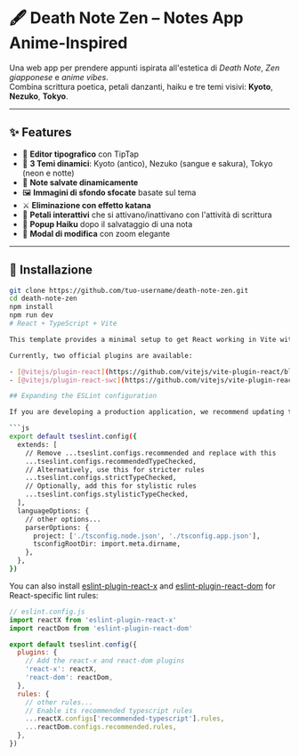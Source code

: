 # 🖋️ Death Note Zen – Notes App Anime-Inspired

Una web app per prendere appunti ispirata all'estetica di *Death Note*, *Zen giapponese* e *anime vibes*.  
Combina scrittura poetica, petali danzanti, haiku e tre temi visivi: **Kyoto**, **Nezuko**, **Tokyo**.



---

## ✨ Features

- 📜 **Editor tipografico** con TipTap
- 🐉 **3 Temi dinamici**: Kyoto (antico), Nezuko (sangue e sakura), Tokyo (neon e notte)
- 🧠 **Note salvate dinamicamente**
- 🖼️ **Immagini di sfondo sfocate** basate sul tema
- ⚔️ **Eliminazione con effetto katana**
- 🌸 **Petali interattivi** che si attivano/inattivano con l'attività di scrittura
- 🎏 **Popup Haiku** dopo il salvataggio di una nota
- 🧾 **Modal di modifica** con zoom elegante

---

## 🚀 Installazione

```bash
git clone https://github.com/tuo-username/death-note-zen.git
cd death-note-zen
npm install
npm run dev
# React + TypeScript + Vite

This template provides a minimal setup to get React working in Vite with HMR and some ESLint rules.

Currently, two official plugins are available:

- [@vitejs/plugin-react](https://github.com/vitejs/vite-plugin-react/blob/main/packages/plugin-react/README.md) uses [Babel](https://babeljs.io/) for Fast Refresh
- [@vitejs/plugin-react-swc](https://github.com/vitejs/vite-plugin-react-swc) uses [SWC](https://swc.rs/) for Fast Refresh

## Expanding the ESLint configuration

If you are developing a production application, we recommend updating the configuration to enable type-aware lint rules:

```js
export default tseslint.config({
  extends: [
    // Remove ...tseslint.configs.recommended and replace with this
    ...tseslint.configs.recommendedTypeChecked,
    // Alternatively, use this for stricter rules
    ...tseslint.configs.strictTypeChecked,
    // Optionally, add this for stylistic rules
    ...tseslint.configs.stylisticTypeChecked,
  ],
  languageOptions: {
    // other options...
    parserOptions: {
      project: ['./tsconfig.node.json', './tsconfig.app.json'],
      tsconfigRootDir: import.meta.dirname,
    },
  },
})
```

You can also install [eslint-plugin-react-x](https://github.com/Rel1cx/eslint-react/tree/main/packages/plugins/eslint-plugin-react-x) and [eslint-plugin-react-dom](https://github.com/Rel1cx/eslint-react/tree/main/packages/plugins/eslint-plugin-react-dom) for React-specific lint rules:

```js
// eslint.config.js
import reactX from 'eslint-plugin-react-x'
import reactDom from 'eslint-plugin-react-dom'

export default tseslint.config({
  plugins: {
    // Add the react-x and react-dom plugins
    'react-x': reactX,
    'react-dom': reactDom,
  },
  rules: {
    // other rules...
    // Enable its recommended typescript rules
    ...reactX.configs['recommended-typescript'].rules,
    ...reactDom.configs.recommended.rules,
  },
})
```
